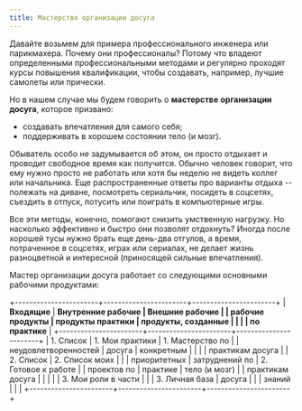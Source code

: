 ```yaml
---
title: Мастерство организации досуга
---
```


Давайте возьмем для примера профессионального инженера или парикмахера.
Почему они профессионалы? Потому что владеют определенными
профессиональными методами и регулярно проходят курсы повышения
квалификации, чтобы создавать, например, лучшие самолеты или прически.

Но в нашем случае мы будем говорить о **мастерстве** **организации
досуга**, которое призвано:

-   создавать впечатления для самого себя;
-   поддерживать в хорошем состоянии тело (и мозг).

Обыватель особо не задумывается об этом, он просто отдыхает и проводит
свободное время как получится. Обычно человек говорит, что ему нужно
просто не работать или хотя бы неделю не видеть коллег или начальника.
Еще распространенные ответы про варианты отдыха -- полежать на диване,
посмотреть сериальчик, посидеть в соцсетях, съездить в отпуск, потусить
или поиграть в компьютерные игры.

Все эти методы, конечно, помогают снизить умственную нагрузку. Но
насколько эффективно и быстро они позволят отдохнуть? Иногда после
хорошей тусы нужно брать еще день-два отгулов, а время, потраченное в
соцсетях, играх или сериалах, не делает жизнь разноцветной и интересной
(приносящей сильные впечатления).

Мастер организации досуга работает со следующими основными рабочими
продуктами:

+-----------------------+-----------------------+-----------------------+
| **Входящие**          | **Внутренние рабочие  | **Внешние рабочие     |
| **рабочие продукты**  | продукты практики**   | продукты, созданные   |
|                       |                       | по практике**         |
+-----------------------+-----------------------+-----------------------+
| 1\. Список            | 1\. Мои практики      | 1\. Мастерство по     |
| неудовлетворенностей  | досуга                | конкретным            |
|                       |                       | практикам досуга      |
| 2\. Список            | 2\. Список моих       |                       |
| приоритетных          | затруднений по        | 2\. Готовое к работе  |
| проектов по           | практике              | тело (и мозг)         |
| практикам досуга      |                       |                       |
|                       | 3\. Мои роли в части  |                       |
| 3\. Личная база       | досуга                |                       |
| знаний                |                       |                       |
+-----------------------+-----------------------+-----------------------+
